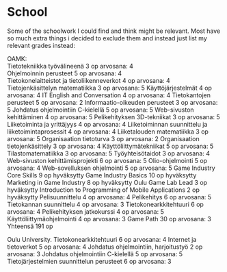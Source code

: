 # School
Some of the schoolwork I could find and think might be relevant. Most have so much extra things i decided to exclude them and instead just list my relevant grades instead:

OAMK:<br>
Tietotekniikka työvälineenä
3 op	arvosana: 4<br>
Ohjelmoinnin perusteet
5 op	arvosana: 4<br>
Tietokonelaitteistot ja tietoliikenneverkot
4 op	arvosana: 4<br>
Tietojenkäsittelyn matematiikka
3 op	arvosana: 5
Käyttöjärjestelmät
4 op	arvosana: 4
IT English and Conversation
4 op	arvosana: 4
Tietokantojen perusteet
5 op	arvosana: 2
Informaatio-oikeuden perusteet
3 op	arvosana: 5
Johdatus ohjelmointiin C-kielellä
5 op	arvosana: 5
Web-sivuston kehittäminen
4 op	arvosana: 5
Pelikehityksen 3D-tekniikat
3 op	arvosana: 5
Liiketoiminta ja yrittäjyys
4 op	arvosana: 4
Liiketoiminnan suunnittelu ja liiketoimintaprosessit
4 op	arvosana: 4
Liiketalouden matematiikka
3 op	arvosana: 5
Organisaation tietoturva
3 op	arvosana: 2
Organisaation tietojenkäsittely
3 op	arvosana: 4
Käyttöliittymätekniikat
5 op	arvosana: 5
Tilastomatematiikka
3 op	arvosana: 5
Työyhteisötaidot
3 op	arvosana: 4
Web-sivuston kehittämisprojekti
6 op	arvosana: 5
Olio-ohjelmointi
5 op	arvosana: 4
Web-sovelluksen ohjelmointi
5 op	arvosana: 5
Game Industry Core Skills
9 op	hyväksytty
Game Industry Basics
10 op	hyväksytty
Marketing in Game Industry
8 op	hyväksytty
Oulu Game Lab Lead
3 op	hyväksytty
Introduction to Programming of Mobile Applications
2 op	hyväksytty
Pelisuunnittelu
4 op	arvosana: 4
Pelikehitys
6 op	arvosana: 5
Tietokannan suunnittelu
4 op	arvosana: 3
Tietokonearkkitehtuuri
6 op	arvosana: 4
Pelikehityksen jatkokurssi
4 op	arvosana: 5
Käyttöliittymäohjelmointi
4 op	arvosana: 3
Game Path
30 op	arvosana: 3
Yhteensä 191 op

Oulu University.
Tietokonearkkitehtuuri
6 op	arvosana: 4
Internet ja tietoverkot
5 op	arvosana: 4
Johdatus ohjelmointiin, harjoitustyö
2 op	arvosana: 3
Johdatus ohjelmointiin C-kielellä
5 op	arvosana: 5
Tietojärjestelmien suunnittelun perusteet
6 op	arvosana: 3
